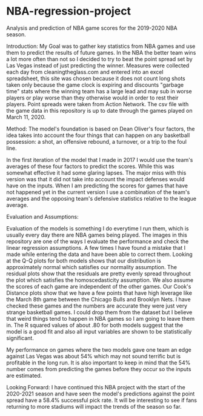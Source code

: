 # NBA-regression-project
Analysis and prediction of NBA game scores for the 2019-2020 NBA season.

Introduction:
	My Goal was to gather key statistics from NBA games and use them to predict the results of future games. In the NBA the better team wins a lot more often than not so I decided to try to beat the point spread set by Las Vegas instead of just predicting the winner.
Measures were collected each day from cleaningtheglass.com and entered into an excel spreadsheet, this site was chosen because it does not count long shots taken only because the game clock is expiring and discounts
"garbage time" stats where the winning team has a large lead and may sub in worse players or play worse than they otherwise would in order to rest their players. Point spreads were taken from Action Network. The csv file with the game data in this repository is up to date through the games played on March 11, 2020.


Method:
	The model's foundation is based on Dean Oliver's four factors, the idea takes into account the four things that can happen on any basketball possession: a shot, an offensive rebound, a turnover, or
a trip to the foul line.

In the first iteration of the model that I made in 2017 I would use the team's averages of these four factors to predict the scores. While this was somewhat effective it had some glaring lapses.
The major miss with this version was that it did not take into account the impact defenses would have on the inputs. When I am predicting the scores for games that have not happened yet in the current version I use a combination of the team's averages and the opposing team's defensive statistics relative to the league average.

Evaluation and Assumptions:

Evaluation of the models is something I do everytime I run them, which is usually every day there are NBA games being played. The images in this repository are one of the ways I evaluate the performance and check the linear regression assumptions. A few times I have found a mistake that I made while entering the data and have been able to correct them. Looking at the Q-Q plots for both models shows that our distribution is approximately normal which satisfies our normality assumption. The residual plots show that the residuals are pretty evenly spread throughout the plot which satisfies the homoscedasticity assumption. We also assume the scores of each game are independent of the other games. Our Cook's Distance plots show that we have a few points that have high leverage like the March 8th game between the Chicago Bulls and Brooklyn Nets. I have checked these games and the numbers are accurate they were just very strange basketball games. I could drop them from the dataset but I believe that weird things tend to happen in NBA games so I am going to leave them in. The R squared values of about .80 for both models suggest that the model is a good fit and also all input variables are shown to be statistically significant.

My performance on games where the two models gave one team an edge against Las Vegas was about 54% which may not sound terrific but is profitable in the long run. It is also important to keep in mind that the 54% number comes from predicting the games before they occur so the inputs are estimated.

Looking Forward: I have continued this NBA project with the start of the 2020-2021 season and have seen the model's predictions against the point spread have a 58.4% successful pick rate. It will be interesting to see if fans returning to more stadiums will impact the trends of the season so far.



